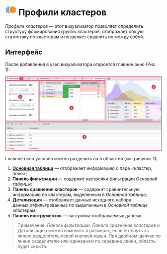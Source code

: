 # ![](../../images/icons/components/cluster-profiles_default.svg) Профили кластеров

*Профили кластеров* — этот визуализатор позволяет определить структуру формирования группы кластеров, отображает общую статистику по кластерам и позволяет сравнить их между собой.

## Интерфейс

После добавления в узел визуализатора откроется главное окно (Рис. 1):

![Главное окно визуализатора "Профили кластеров".](./images/cluster-profilies-areas.png)

Главное окно условно можно разделить на 5 областей (см. рисунок 1):

1. **[Основная таблица](./main-table.md)** — отображает информацию о паре <кластер, поле>;
2. **Панель фильтрации** — содержит настройки фильтрации *Основной таблицы*;
3. **Панель сравнения кластеров** — содержит сравнительную информацию по кластерам, выделенным в *Основной таблице*;
4. **Детализация** — отображает данные исходного набора данных,отфильтрованные по выделенным в *Основной таблице* кластерам;
5. **Панель инструментов** — настройка отображаемых данных.

>Примечание: *Панель фильтрации*, *Панели сравнения кластеров* и *Детализацию* можно изменить в размерах, если потянуть за линию разделитель левой кнопкой мыши. При двойном щелчке по линии разделителю или одинарном по середине линии, область будет скрыта.
